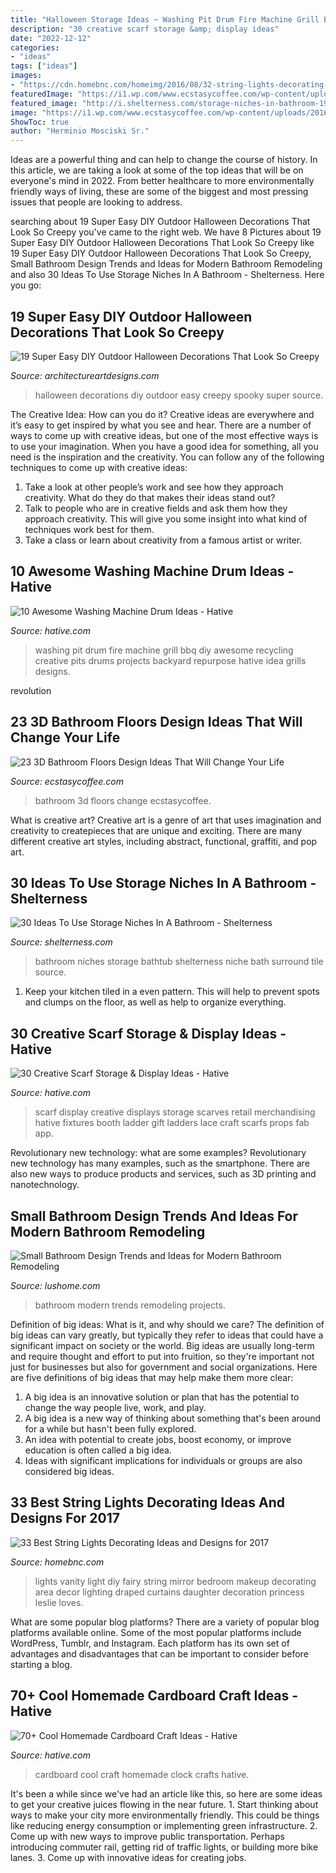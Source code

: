 ```yaml
---
title: "Halloween Storage Ideas ~ Washing Pit Drum Fire Machine Grill Bbq Diy Awesome Recycling Creative Pits Drums Projects Backyard Repurpose Hative Idea Grills Designs"
description: "30 creative scarf storage &amp; display ideas"
date: "2022-12-12"
categories:
- "ideas"
tags: ["ideas"]
images:
- "https://cdn.homebnc.com/homeimg/2016/08/32-string-lights-decorating-ideas-homebnc.jpg"
featuredImage: "https://i1.wp.com/www.ecstasycoffee.com/wp-content/uploads/2016/10/3D-bathroom-floors-8.jpg"
featured_image: "http://i.shelterness.com/storage-niches-in-bathroom-19.png"
image: "https://i1.wp.com/www.ecstasycoffee.com/wp-content/uploads/2016/10/3D-bathroom-floors-8.jpg"
ShowToc: true
author: "Herminio Mosciski Sr."
---
```



Ideas are a powerful thing and can help to change the course of history. In this article, we are taking a look at some of the top ideas that will be on everyone's mind in 2022. From better healthcare to more environmentally friendly ways of living, these are some of the biggest and most pressing issues that people are looking to address.

	

		
searching about 19 Super Easy DIY Outdoor Halloween Decorations That Look So Creepy you've came to the right web. We have 8 Pictures about 19 Super Easy DIY Outdoor Halloween Decorations That Look So Creepy like 19 Super Easy DIY Outdoor Halloween Decorations That Look So Creepy, Small Bathroom Design Trends and Ideas for Modern Bathroom Remodeling and also 30 Ideas To Use Storage Niches In A Bathroom - Shelterness. Here you go:
		
    
## 19 Super Easy DIY Outdoor Halloween Decorations That Look So Creepy

<img loading=lazy src="https://www.architectureartdesigns.com/wp-content/uploads/2016/10/18.jpg" onerror="this.onerror=null;this.src='https://tse1.mm.bing.net/th?id=OIP.s2k0rjABCzhLUZ0E9aUFFgHaLC&amp;pid=15.1';" alt="19 Super Easy DIY Outdoor Halloween Decorations That Look So Creepy">

_Source: architectureartdesigns.com_

>halloween decorations diy outdoor easy creepy spooky super source. 

	

The Creative Idea: How can you do it?
Creative ideas are everywhere and it’s easy to get inspired by what you see and hear. There are a number of ways to come up with creative ideas, but one of the most effective ways is to use your imagination. When you have a good idea for something, all you need is the inspiration and the creativity. You can follow any of the following techniques to come up with creative ideas:
1. Take a look at other people’s work and see how they approach creativity. What do they do that makes their ideas stand out?
2. Talk to people who are in creative fields and ask them how they approach creativity. This will give you some insight into what kind of techniques work best for them.
3. Take a class or learn about creativity from a famous artist or writer.

    
## 10 Awesome Washing Machine Drum Ideas - Hative

<img loading=lazy src="https://hative.com/wp-content/uploads/2014/10/washing-machine-drum-ideas/8-washing-machine-drum-fire-pit.jpg" onerror="this.onerror=null;this.src='https://tse1.mm.bing.net/th?id=OIP.p1x9cTRoiq6hB2_vTcSDHAHaHt&amp;pid=15.1';" alt="10 Awesome Washing Machine Drum Ideas - Hative">

_Source: hative.com_

>washing pit drum fire machine grill bbq diy awesome recycling creative pits drums projects backyard repurpose hative idea grills designs. 

	

revolution

    
## 23 3D Bathroom Floors Design Ideas That Will Change Your Life

<img loading=lazy src="https://i1.wp.com/www.ecstasycoffee.com/wp-content/uploads/2016/10/3D-bathroom-floors-8.jpg" onerror="this.onerror=null;this.src='https://tse2.mm.bing.net/th?id=OIP.trlUlOp_Jyt9J39WEdtZ_QHaJ4&amp;pid=15.1';" alt="23 3D Bathroom Floors Design Ideas That Will Change Your Life">

_Source: ecstasycoffee.com_

>bathroom 3d floors change ecstasycoffee. 

	

What is creative art?
Creative art is a genre of art that uses imagination and creativity to createpieces that are unique and exciting. There are many different creative art styles, including abstract, functional, graffiti, and pop art.

    
## 30 Ideas To Use Storage Niches In A Bathroom - Shelterness

<img loading=lazy src="http://i.shelterness.com/storage-niches-in-bathroom-19.png" onerror="this.onerror=null;this.src='https://tse2.mm.bing.net/th?id=OIP.WQFIBn4LOrdHFndb9KLltwHaKA&amp;pid=15.1';" alt="30 Ideas To Use Storage Niches In A Bathroom - Shelterness">

_Source: shelterness.com_

>bathroom niches storage bathtub shelterness niche bath surround tile source. 

	

1. Keep your kitchen tiled in a even pattern. This will help to prevent spots and clumps on the floor, as well as help to organize everything.

    
## 30 Creative Scarf Storage &amp; Display Ideas - Hative

<img loading=lazy src="https://hative.com/wp-content/uploads/2015/03/scarf-storage-ideas/18-creative-scarf-storage-and-display-ideas.jpg" onerror="this.onerror=null;this.src='https://tse3.mm.bing.net/th?id=OIP.c5J0HupbKDhjwNlEKR3-MwHaMY&amp;pid=15.1';" alt="30 Creative Scarf Storage &amp; Display Ideas - Hative">

_Source: hative.com_

>scarf display creative displays storage scarves retail merchandising hative fixtures booth ladder gift ladders lace craft scarfs props fab app. 

	

Revolutionary new technology: what are some examples?
Revolutionary new technology has many examples, such as the smartphone. There are also new ways to produce products and services, such as 3D printing and nanotechnology.

    
## Small Bathroom Design Trends And Ideas For Modern Bathroom Remodeling

<img loading=lazy src="https://www.lushome.com/wp-content/uploads/2013/05/small-bathroom-design-trends-fixtures-furniture-9.jpg" onerror="this.onerror=null;this.src='https://tse3.mm.bing.net/th?id=OIP.wzpwBy38UHLdWM8r_wL6NAHaJ3&amp;pid=15.1';" alt="Small Bathroom Design Trends and Ideas for Modern Bathroom Remodeling">

_Source: lushome.com_

>bathroom modern trends remodeling projects. 

	

Definition of big ideas: What is it, and why should we care?
The definition of big ideas can vary greatly, but typically they refer to ideas that could have a significant impact on society or the world. Big ideas are usually long-term and require thought and effort to put into fruition, so they're important not just for businesses but also for government and social organizations. Here are five definitions of big ideas that may help make them more clear:
1) A big idea is an innovative solution or plan that has the potential to change the way people live, work, and play.
2) A big idea is a new way of thinking about something that's been around for a while but hasn't been fully explored.
3) An idea with potential to create jobs, boost economy, or improve education is often called a big idea. 
4) Ideas with significant implications for individuals or groups are also considered big ideas.

    
## 33 Best String Lights Decorating Ideas And Designs For 2017

<img loading=lazy src="https://cdn.homebnc.com/homeimg/2016/08/32-string-lights-decorating-ideas-homebnc.jpg" onerror="this.onerror=null;this.src='https://tse3.mm.bing.net/th?id=OIP.7xrM-eXSXUJ_T4OF0nYsXwHaLU&amp;pid=15.1';" alt="33 Best String Lights Decorating Ideas and Designs for 2017">

_Source: homebnc.com_

>lights vanity light diy fairy string mirror bedroom makeup decorating area decor lighting draped curtains daughter decoration princess leslie loves. 

	

What are some popular blog platforms?
There are a variety of popular blog platforms available online. Some of the most popular platforms include WordPress, Tumblr, and Instagram. Each platform has its own set of advantages and disadvantages that can be important to consider before starting a blog.

    
## 70+ Cool Homemade Cardboard Craft Ideas - Hative

<img loading=lazy src="https://hative.com/wp-content/uploads/2014/04/cardboard-crafts/6-homemade-cardboard-clock.jpg" onerror="this.onerror=null;this.src='https://tse4.mm.bing.net/th?id=OIP.B1bOA82vW64050x_Z3iO2wHaJ4&amp;pid=15.1';" alt="70+ Cool Homemade Cardboard Craft Ideas - Hative">

_Source: hative.com_

>cardboard cool craft homemade clock crafts hative. 

	

It's been a while since we've had an article like this, so here are some ideas to get your creative juices flowing in the near future. 1. Start thinking about ways to make your city more environmentally friendly. This could be things like reducing energy consumption or implementing green infrastructure. 2. Come up with new ways to improve public transportation. Perhaps introducing commuter rail, getting rid of traffic lights, or building more bike lanes. 3. Come up with innovative ideas for creating jobs.

